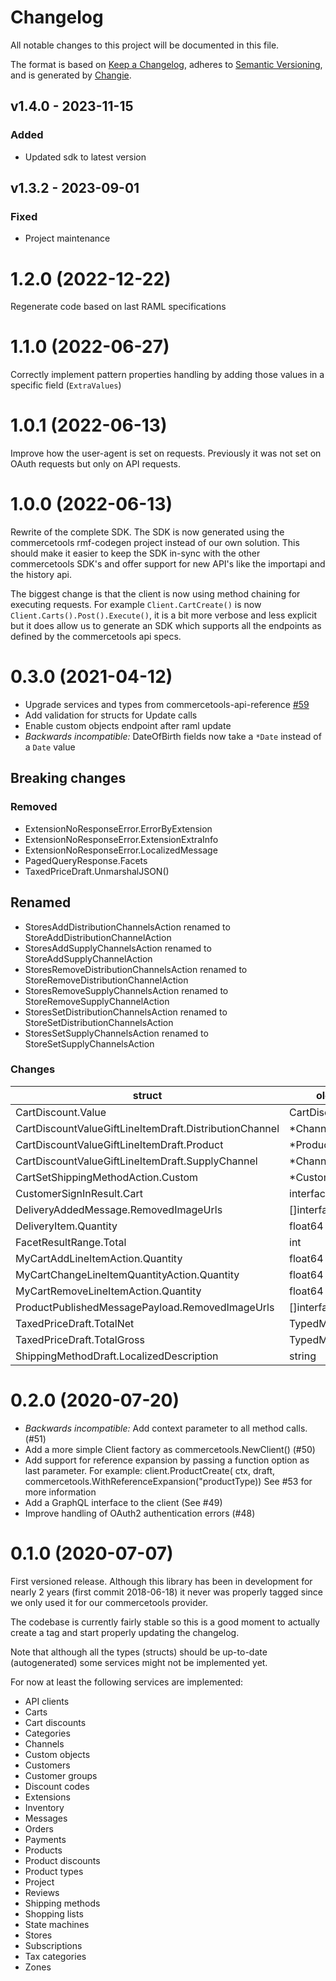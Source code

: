 # Changelog
All notable changes to this project will be documented in this file.

The format is based on [Keep a Changelog](https://keepachangelog.com/en/1.0.0/),
adheres to [Semantic Versioning](https://semver.org/spec/v2.0.0.html),
and is generated by [Changie](https://github.com/miniscruff/changie).


## v1.4.0 - 2023-11-15
### Added
* Updated sdk to latest version

## v1.3.2 - 2023-09-01
### Fixed
* Project maintenance

1.2.0 (2022-12-22)
==================
Regenerate code based on last RAML specifications

1.1.0 (2022-06-27)
==================
Correctly implement pattern properties handling by adding those values in a 
specific field (`ExtraValues`)


1.0.1 (2022-06-13)
==================
Improve how the user-agent is set on requests. Previously it was not set on
OAuth requests but only on API requests. 


1.0.0 (2022-06-13)
==================
Rewrite of the complete SDK. The SDK is now generated using the commercetools rmf-codegen
project instead of our own solution. This should make it easier to keep the SDK in-sync
with the other commercetools SDK's and offer support for new API's like the importapi
and the history api.

The biggest change is that the client is now using method chaining for executing requests.
For example `Client.CartCreate()` is now `Client.Carts().Post().Execute()`, it is a bit
more verbose and less explicit but it does allow us to generate an SDK which supports all
the endpoints as defined by the commercetools api specs.



0.3.0 (2021-04-12)
==================
 - Upgrade services and types from commercetools-api-reference [#59](https://github.com/labd/commercetools-go-sdk/pull/59)
 - Add validation for structs for Update calls
 - Enable custom objects endpoint after raml update
 - *Backwards incompatible:* DateOfBirth fields now take a `*Date` instead of a `Date` value

## Breaking changes

### Removed
 - ExtensionNoResponseError.ErrorByExtension
 - ExtensionNoResponseError.ExtensionExtraInfo
 - ExtensionNoResponseError.LocalizedMessage
 - PagedQueryResponse.Facets
 - TaxedPriceDraft.UnmarshalJSON()

## Renamed
 - StoresAddDistributionChannelsAction renamed to StoreAddDistributionChannelAction
 - StoresAddSupplyChannelsAction renamed to StoreAddSupplyChannelAction
 - StoresRemoveDistributionChannelsAction renamed to StoreRemoveDistributionChannelAction
 - StoresRemoveSupplyChannelsAction renamed to StoreRemoveSupplyChannelAction
 - StoresSetDistributionChannelsAction renamed to StoreSetDistributionChannelsAction
 - StoresSetSupplyChannelsAction renamed to StoreSetSupplyChannelsAction

### Changes

| struct                                                 | old type          | new type                   |
|--------------------------------------------------------|-------------------|----------------------------|
| CartDiscount.Value                                     | CartDiscountValue | CartDiscountValueDraft     |
| CartDiscountValueGiftLineItemDraft.DistributionChannel | *ChannelReference | *ChannelResourceIdentifier |
| CartDiscountValueGiftLineItemDraft.Product             | *ProductReference | *ProductResourceIdentifier |
| CartDiscountValueGiftLineItemDraft.SupplyChannel       | *ChannelReference | *ChannelResourceIdentifier |
| CartSetShippingMethodAction.Custom                     | *CustomFields     | *CustomFieldsDraft         |
| CustomerSignInResult.Cart                              | interface{}       | *Cart                      |
| DeliveryAddedMessage.RemovedImageUrls                  | []interface{}     | []string                   |
| DeliveryItem.Quantity                                  | float64           | int                        |
| FacetResultRange.Total                                 | int               | float64                    |
| MyCartAddLineItemAction.Quantity                       | float64           | int                        |
| MyCartChangeLineItemQuantityAction.Quantity            | float64           | int                        |
| MyCartRemoveLineItemAction.Quantity                    | float64           | int                        |
| ProductPublishedMessagePayload.RemovedImageUrls        | []interface{}     | []string                   |
| TaxedPriceDraft.TotalNet                               | TypedMoneyDraft   | *Money                     |
| TaxedPriceDraft.TotalGross                             | TypedMoneyDraft   | *Money                     |
| ShippingMethodDraft.LocalizedDescription               | string            | *LocalizedDescription      |

0.2.0 (2020-07-20)
==================
 - *Backwards incompatible:* Add context parameter to all method calls. (#51)
 - Add a more simple Client factory as commercetools.NewClient() (#50)
 - Add support for reference expansion by passing a function option as last
   parameter. For example:
      client.ProductCreate(
         ctx, draft, commercetools.WithReferenceExpansion("productType))
   See #53 for more information
 - Add a GraphQL interface to the client (See #49)
 - Improve handling of OAuth2 authentication errors (#48)


0.1.0 (2020-07-07)
==================
First versioned release. Although this library has been in development for
nearly 2 years (first commit 2018-06-18) it never was properly tagged since we
only used it for our commercetools provider.

The codebase is currently fairly stable so this is a good moment to actually
create a tag and start properly updating the changelog.

Note that although all the types (structs) should be up-to-date (autogenerated)
some services might not be implemented yet.

For now at least the following services are implemented:
   - API clients
   - Carts
   - Cart discounts
   - Categories
   - Channels
   - Custom objects
   - Customers
   - Customer groups
   - Discount codes
   - Extensions
   - Inventory
   - Messages
   - Orders
   - Payments
   - Products
   - Product discounts
   - Product types
   - Project
   - Reviews
   - Shipping methods
   - Shopping lists
   - State machines
   - Stores
   - Subscriptions
   - Tax categories
   - Zones
